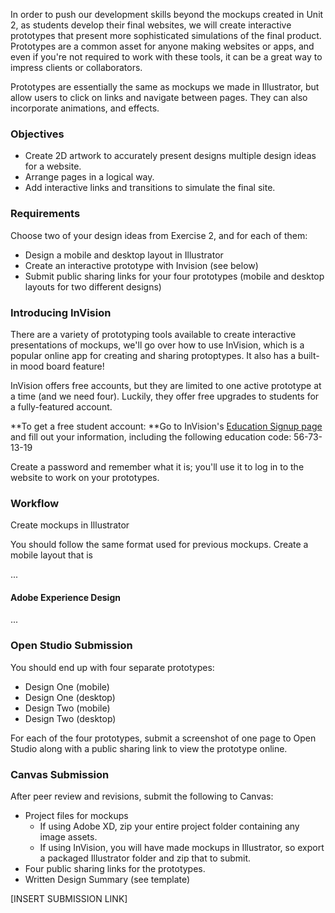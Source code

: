 In order to push our development skills beyond the mockups created in Unit 2, as students develop their final websites, we will create interactive prototypes that present more sophisticated simulations of the final product. Prototypes are a common asset for anyone making websites or apps, and even if you're not required to work with these tools, it can be a great way to impress clients or collaborators.

Prototypes are essentially the same as mockups we made in Illustrator, but allow users to click on links and navigate between pages. They can also incorporate animations, and effects.

### Objectives

* Create 2D artwork to accurately present designs multiple design ideas for a website.
* Arrange pages in a logical way.
* Add interactive links and transitions to simulate the final site. 

### Requirements

Choose two of your design ideas from Exercise 2, and for each of them:

* Design a mobile and desktop layout in Illustrator
* Create an interactive prototype with Invision \(see below\)
* Submit public sharing links for your four prototypes \(mobile and desktop layouts for two different designs\)

### Introducing InVision

There are a variety of prototyping tools available to create interactive presentations of mockups, we'll go over how to use InVision, which is a popular online app for creating and sharing protoptypes. It also has a built-in mood board feature!

InVision offers free accounts, but they are limited to one active prototype at a time \(and we need four\). Luckily, they offer free upgrades to students for a fully-featured account. 

**To get a free student account: **Go to InVision's [Education Signup page ](https://www.invisionapp.com/education-signup)and fill out your information, including the following education code: 56-73-13-19  

Create a password and remember what it is; you'll use it to log in to the website to work on your prototypes.

### Workflow

Create mockups in Illustrator

You should follow the same format used for previous mockups. Create a mobile layout that is 



...

#### Adobe Experience Design

...

### Open Studio Submission

You should end up with four separate prototypes:

* Design One \(mobile\)
* Design One \(desktop\)
* Design Two \(mobile\)
* Design Two \(desktop\)

For each of the four prototypes, submit a screenshot of one page to Open Studio along with a public sharing link to view the prototype online.

### Canvas Submission

After peer review and revisions, submit the following to Canvas:

* Project files for mockups
  * If using Adobe XD, zip your entire project folder containing any image assets. 
  * If using InVision, you will have made mockups in Illustrator, so export a packaged Illustrator folder and zip that to submit. 
* Four public sharing links for the prototypes.
* Written Design Summary \(see template\)

\[INSERT SUBMISSION LINK\]

